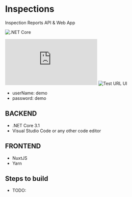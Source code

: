 # Inspections
Inspection Reports API & Web App

![.NET Core](https://github.com/ivaneliasoo/Inspections/workflows/.NET%20Core/badge.svg)

![Test URL Backend](https://inspectionsscb.azurewebsites.net/index.html)
![Test URL UI](https://cs7c5b6c6297fa7x4968xaea.z21.web.core.windows.net/)

- userName: demo
- password: demo

BACKEND
----------
- .NET Core 3.1
- Visual Studio Code or any other code editor

FRONTEND
----------
- NuxtJS
- Yarn

Steps to build
---
- TODO:

